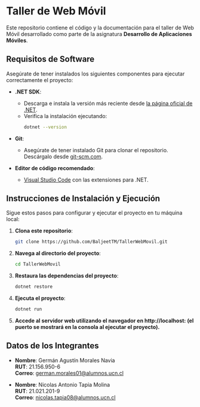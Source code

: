 # Taller de Web Móvil

Este repositorio contiene el código y la documentación para el taller de Web Móvil desarrollado como parte de la asignatura **Desarrollo de Aplicaciones Móviles**.  

## Requisitos de Software

Asegúrate de tener instalados los siguientes componentes para ejecutar correctamente el proyecto:  

- **.NET SDK**:  
  - Descarga e instala la versión más reciente desde [la página oficial de .NET](https://dotnet.microsoft.com/).  
  - Verifica la instalación ejecutando:  
    ```bash
    dotnet --version
    ```  

- **Git**:  
  - Asegúrate de tener instalado Git para clonar el repositorio. Descárgalo desde [git-scm.com](https://git-scm.com/).  

- **Editor de código recomendado**:  
  - [Visual Studio Code](https://code.visualstudio.com/) con las extensiones para .NET.  

## Instrucciones de Instalación y Ejecución  

Sigue estos pasos para configurar y ejecutar el proyecto en tu máquina local:  

1. **Clona este repositorio**:  
   ```bash
   git clone https://github.com/BaljeetTM/TallerWebMovil.git

2. **Navega al directorio del proyecto**:  
   ```bash
   cd TallerWebMovil
   
3. **Restaura las dependencias del proyecto**:  
   ```bash
   dotnet restore

4. **Ejecuta el proyecto**:  
   ```bash
   dotnet run
5. **Accede al servidor web utilizando el navegador en http://localhost:<puerto> (el puerto se mostrará en la consola al ejecutar el proyecto).**

## Datos de los Integrantes

- **Nombre**: Germán Agustín Morales Navia  
  **RUT**: 21.156.950-6  
  **Correo**: [german.morales01@alumnos.ucn.cl](mailto:german.morales01@alumnos.ucn.cl)  

- **Nombre**: Nicolas Antonio Tapia Molina  
  **RUT**: 21.021.201-9  
  **Correo**: [nicolas.tapia08@alumnos.ucn.cl](mailto:nicolas.tapia08@alumnos.ucn.cl)  


